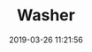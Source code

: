 ---
title: 'Washer'
date: '2019-03-26 11:21:56'
description: Washer
productcategory: Bolt, Nut, Screw etc.
maincategory: Hardware
background: '#e58e26'
prioritiy: 9904
image: '/assets/img/pul_render.jpg'
techimage: '/assets/img/pul_teknik_cizim.jpg'
specsimage: '/assets/img/pul_tablo_en.jpg'
product: true

---